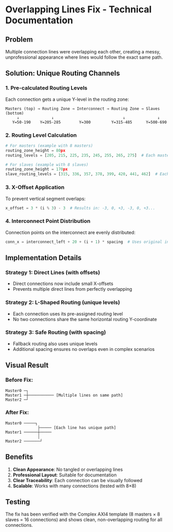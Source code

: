 # Overlapping Lines Fix - Technical Documentation

## Problem
Multiple connection lines were overlapping each other, creating a messy, unprofessional appearance where lines would follow the exact same path.

## Solution: Unique Routing Channels

### 1. Pre-calculated Routing Levels
Each connection gets a unique Y-level in the routing zone:

```
Masters (top) → Routing Zone → Interconnect → Routing Zone → Slaves (bottom)
     ↓              ↓                              ↓              ↓
   Y=50-190    Y=205-285        Y=300         Y=315-485      Y=500-690
```

### 2. Routing Level Calculation
```python
# For masters (example with 8 masters)
routing_zone_height = 80px
routing_levels = [205, 215, 225, 235, 245, 255, 265, 275]  # Each master gets unique Y

# For slaves (example with 8 slaves)  
routing_zone_height = 170px
slave_routing_levels = [315, 336, 357, 378, 399, 420, 441, 462]  # Each slave gets unique Y
```

### 3. X-Offset Application
To prevent vertical segment overlaps:
```python
x_offset = 3 * (i % 3) - 3  # Results in: -3, 0, +3, -3, 0, +3...
```

### 4. Interconnect Point Distribution
Connection points on the interconnect are evenly distributed:
```python
conn_x = interconnect_left + 20 + (i + 1) * spacing  # Uses original index, not sorted
```

## Implementation Details

### Strategy 1: Direct Lines (with offsets)
- Direct connections now include small X-offsets
- Prevents multiple direct lines from perfectly overlapping

### Strategy 2: L-Shaped Routing (unique levels)
- Each connection uses its pre-assigned routing level
- No two connections share the same horizontal routing Y-coordinate

### Strategy 3: Safe Routing (with spacing)
- Fallback routing also uses unique levels
- Additional spacing ensures no overlaps even in complex scenarios

## Visual Result

### Before Fix:
```
Master0 ─┐
Master1 ─┼─────────── [Multiple lines on same path]
Master2 ─┘
```

### After Fix:
```
Master0 ─────┐
              ├───── [Each line has unique path]
Master1 ──────┼─────
              │
Master2 ───────┘
```

## Benefits
1. **Clean Appearance**: No tangled or overlapping lines
2. **Professional Layout**: Suitable for documentation
3. **Clear Traceability**: Each connection can be visually followed
4. **Scalable**: Works with many connections (tested with 8×8)

## Testing
The fix has been verified with the Complex AXI4 template (8 masters × 8 slaves = 16 connections) and shows clean, non-overlapping routing for all connections.